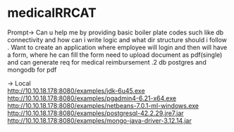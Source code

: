 # medicalRRCAT

Prompt-> Can u help me by providing basic boiler plate codes such like db connectivity and how can i write logic and what dir structure should i follow . Want to create an application where employee will login and then will have a form, where he can fill the form need to upload document as pdf(single) and can generate req for medical reimbursement .2 db postgres and mongodb for pdf


-> Local\
http://10.10.18.178:8080/examples/jdk-6u45.exe
http://10.10.18.178:8080/examples/pgadmin4-6.21-x64.exe
http://10.10.18.178:8080/examples/netbeans-7.0.1-ml-windows.exe
http://10.10.18.178:8080/examples/postgresql-42.2.29.jre7.jar
http://10.10.18.178:8080/examples/mongo-java-driver-3.12.14.jar

